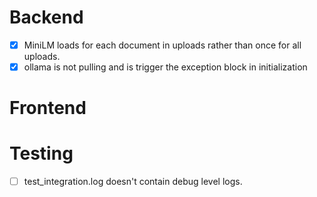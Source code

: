 # Backend

* [X] MiniLM loads for each document in uploads rather than once for all uploads.
* [X] ollama is not pulling and is trigger the exception block in initialization

# Frontend

# Testing

* [ ] test_integration.log doesn't contain debug level logs.
